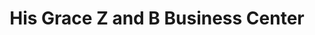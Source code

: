 ---
title: "His Grace Z and B Business Center"
url: /ganta/his-grace-z-and-b-business-center/
shop: Lebensmittel
---